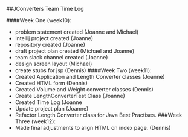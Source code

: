 ##JConverters Team Time Log
 

####Week One (week10):
- problem statement created (Joanne and Michael)
- Intellij project created (Joanne)
- repository created (Joanne)
- draft project plan created (Michael and Joanne)
- team slack channel created (Joanne)
- design screen layout (Michael)
- create stubs for jsp (Dennis)
####Week Two (week11):
- Created Application and Length Converter classes (Joanne)
- Created HTML form (Dennis)
- Created Volume and Weight converter classes (Dennis)
- Create LengthConverterTest Class (Joanne)
- Created Time Log (Joanne
- Update project plan (Joanne)
- Refactor Length Converter class for Java Best Practises.
###Week Three (week12):
- Made final adjustments to align HTML on index page. (Dennis)


